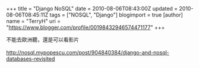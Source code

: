 +++
title = "Django NoSQL"
date = 2010-08-06T08:43:00Z
updated = 2010-08-06T08:45:11Z
tags = ["NOSQL", "Django"]
blogimport = true 
[author]
	name = "TerryH"
	uri = "https://www.blogger.com/profile/00198432946574471177"
+++

不能去歐洲聽，還是可以看影片<br /><br /><a href="http://nosql.mypopescu.com/post/904840384/django-and-nosql-databases-revisited">http://nosql.mypopescu.com/post/904840384/django-and-nosql-databases-revisited</a>
